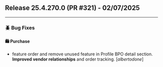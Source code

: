 ## Release 25.4.270.0 (PR #321) - 02/07/2025
---
### 🪲 Bug Fixes

#### 🛍️ Purchase
  * feature order and remove unused feature in Profile BPO detail section. **Improved vendor relationships** and order tracking. [*albertodone*]

